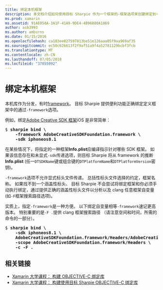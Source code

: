 ```yaml
---
title: 绑定本机框架
description: 本文档介绍如何使用目标 Sharpie 作为一个框架的-框架选项来创建绑定到一个库分发。
ms.prod: xamarin
ms.assetid: 91AE058A-3A1F-41A9-9DE4-4B96880A1869
author: asb3993
ms.author: amburns
ms.date: 01/15/2016
ms.openlocfilehash: ca103ee027597813be51e126aaa05f9aa969af35
ms.sourcegitcommit: ec50c626613f2f9af51a9f4a52781129bcbf3fcb
ms.translationtype: MT
ms.contentlocale: zh-CN
ms.lasthandoff: 07/05/2018
ms.locfileid: "37855092"
---
```

# <a name="binding-native-frameworks"></a>绑定本机框架

本机库作为分发，有时[framework](https://developer.apple.com/library/mac/documentation/MacOSX/Conceptual/BPFrameworks/Concepts/WhatAreFrameworks.html)。 目标 Sharpie 提供便利功能正确绑定定义框架中的通过`-framework`选项。

例如，绑定[Adobe Creative SDK 框架](https://creativesdk.adobe.com/downloads.html)iOS 是非常简单：

<pre>$ <b>sharpie bind \
    -framework AdobeCreativeSDKFoundation.framework \
    -sdk iphoneos8.1</b></pre>

在某些情况下，将指定的一种框架**Info.plist**应编译指示针对哪些 SDK 框架。 如果该信息存在和未显式`-sdk`传递选项，则目标 Sharpie 将从 framework 的推断**Info.plist** (任一`DTSDKName`键或组合键的`DTPlatformName`和`DTPlatformVersion`密钥)。

`-framework`选项不允许显式标头文件传递。 总括性标头文件选择的约定，框架名称。 如果找不到一个涵盖性标头、 目标 Sharpie 不会尝试将绑定框架和你必须手动执行绑定，通过提供正确的涵盖性标头文件以分析以及 clang 任意框架自变量 (如`-F`框架搜索路径选项)。

实质上，指定`-framework`是一种方便。 以下绑定自变量相等`-framework`速记更高版本。
特别重要的是`-F .`提供 clang 框架搜索路径 （请注意空间和时间，所需的命令的一部分）。

<pre>$ <b>sharpie bind \
    -sdk iphoneos8.1 \
    AdobeCreativeSDKFoundation.framework/Headers/AdobeCreativeSDKFoundation.h \
    -scope AdobeCreativeSDKFoundation.framework/Headers \
    -c -F .</b></pre>

## <a name="related-links"></a>相关链接

- [Xamarin 大学课程： 构建 OBJECTIVE-C 绑定库](https://university.xamarin.com/classes/track/all#building-an-objective-c-bindings-library)
- [Xamarin 大学课程： 构建使用目标 Sharpie OBJECTIVE-C 绑定库](https://university.xamarin.com/classes/track/all#build-an-objective-c-bindings-library-with-objective-sharpie)

